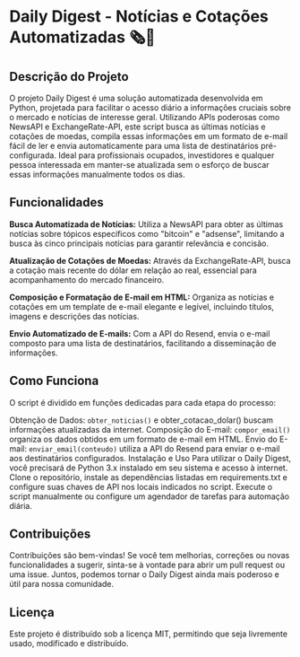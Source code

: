 #  Daily Digest - Notícias e Cotações Automatizadas 🗞️🤖

## Descrição do Projeto
O projeto Daily Digest é uma solução automatizada desenvolvida em Python, projetada para facilitar o acesso diário a informações cruciais sobre o mercado e notícias de interesse geral. Utilizando APIs poderosas como NewsAPI e ExchangeRate-API, este script busca as últimas notícias e cotações de moedas, compila essas informações em um formato de e-mail fácil de ler e envia automaticamente para uma lista de destinatários pré-configurada. Ideal para profissionais ocupados, investidores e qualquer pessoa interessada em manter-se atualizada sem o esforço de buscar essas informações manualmente todos os dias.

## Funcionalidades

**Busca Automatizada de Notícias:** Utiliza a NewsAPI para obter as últimas notícias sobre tópicos específicos como "bitcoin" e "adsense", limitando a busca às cinco principais notícias para garantir relevância e concisão.

**Atualização de Cotações de Moedas:** Através da ExchangeRate-API, busca a cotação mais recente do dólar em relação ao real, essencial para acompanhamento do mercado financeiro.

**Composição e Formatação de E-mail em HTML:** Organiza as notícias e cotações em um template de e-mail elegante e legível, incluindo títulos, imagens e descrições das notícias.

**Envio Automatizado de E-mails:** Com a API do Resend, envia o e-mail composto para uma lista de destinatários, facilitando a disseminação de informações.

## Como Funciona

O script é dividido em funções dedicadas para cada etapa do processo:

Obtenção de Dados: `obter_noticias()` e obter_cotacao_dolar() buscam informações atualizadas da internet.
Composição do E-mail: `compor_email()` organiza os dados obtidos em um formato de e-mail em HTML.
Envio do E-mail: `enviar_email(conteudo)` utiliza a API do Resend para enviar o e-mail aos destinatários configurados.
Instalação e Uso
Para utilizar o Daily Digest, você precisará de Python 3.x instalado em seu sistema e acesso à internet. Clone o repositório, instale as dependências listadas em requirements.txt e configure suas chaves de API nos locais indicados no script. Execute o script manualmente ou configure um agendador de tarefas para automação diária.

## Contribuições

Contribuições são bem-vindas! Se você tem melhorias, correções ou novas funcionalidades a sugerir, sinta-se à vontade para abrir um pull request ou uma issue. Juntos, podemos tornar o Daily Digest ainda mais poderoso e útil para nossa comunidade.

## Licença

Este projeto é distribuído sob a licença MIT, permitindo que seja livremente usado, modificado e distribuído.

